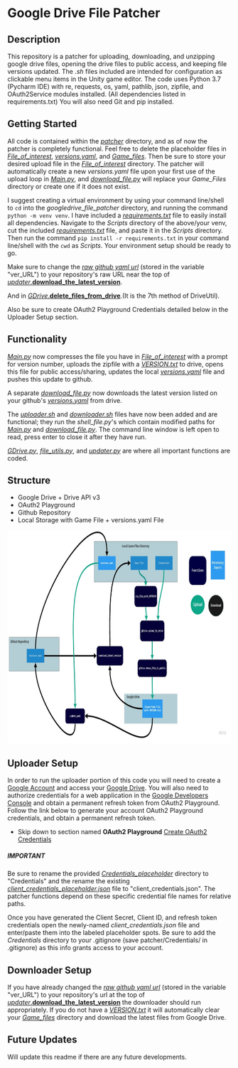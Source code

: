 # Google Drive File Patcher

## Description
This repository is a patcher for uploading, downloading, and unzipping google drive files, opening the drive files to public access, 
and keeping file versions updated. The *.sh* files included are intended for configuration as clickable menu items in the Unity game editor. The code uses Python 3.7 (Pycharm IDE) with re, requests, os, yaml, pathlib, json, zipfile, and OAuth2Service modules installed.
(All dependencies listed in requirements.txt) You will also need Git and pip installed.

## Getting Started
All code is contained within the [*patcher*](patcher) directory, and as of now the patcher is completely functional. Feel free to delete the placeholder files in [*File_of_interest*](patcher/File_of_interest),
[*versions.yaml*](patcher/version_history/versions.yaml), and [*Game_files*](patcher/Game_Files). Then be sure to store your desired upload file in the [*File_of_interest*](patcher/File_of_interest) directory.
The patcher will automatically create a new *versions.yaml* file upon your first use of the upload loop in [*Main.py*](patcher/main.py), and [*download_file.py*](patcher/download_file.py) will replace your *Game_Files* directory
or create one if it does not exist.
 
 


I suggest creating a virtual environment by using your command line/shell to `cd` into the *googledrive_file_patcher* directory, and running the command `python -m venv venv`. 
I have included a [*requirements.txt*](requirements.txt) file to easily install all dependencies. Navigate to the *Scripts* directory of the above/your venv, cut the included [*requirements.txt*](requirements.txt) file, 
and paste it in the *Scripts* directory. Then run the command `pip install -r requirements.txt` in your command line/shell with the `cwd` as *Scripts*.
Your environment setup should be ready to go.


Make sure to change the [*raw github yaml url*](patcher/version_history/versions.yaml) (stored in the variable "ver_URL") to your repository's raw URL near the top of [*updater*.**download_the_latest_version**](patcher/updater.py).

And in [*GDrive*.**delete_files_from_drive**](patcher/GDrive.py).(It is the 7th method of DriveUtil). 

Also be sure to create OAuth2 Playground Credentials detailed below in the Uploader Setup section.

## Functionality
[*Main.py*](patcher/main.py) now compresses the file you have in [*File_of_interest*](patcher/File_of_interest) with a prompt for version number, uploads the zipfile with a [*VERSION.txt*](patcher/Game_Files/VERSION.txt) to drive,
opens this file for public access/sharing, updates the local [*versions.yaml*](patcher/version_history/versions.yaml) file and pushes this update to github.

A separate [*download_file.py*](patcher/download_file.py) now downloads the latest version listed on your github's [*versions.yaml*](patcher/version_history/versions.yaml) from drive.

The [*uploader.sh*](uploader.sh) and [*downloader.sh*](downloader.sh) files have now been added and are functional; they run the *shell_file.py*'s which contain modified paths for [*Main.py*](patcher/main.py) and [*download_file.py*](patcher/download_file.py).
The command line window is left open to read, press enter to close it after they have run.

[*GDrive.py*](patcher/GDrive.py), [*file_utils.py*](patcher/file_utils.py), and [*updater.py*](patcher/updater.py) are where all important functions are coded.

## Structure
- Google Drive + Drive API v3
- OAuth2 Playground
- Github Repository
- Local Storage with Game File + versions.yaml File

<p align="center">
    <img width="811" height="480" src="Documentation/Patcher_Structure.jpg">
</p>


## Uploader Setup
In order to run the uploader portion of this code you will need to create a [Google Account](https://accounts.google.com/signup/v2/webcreateaccount?hl=en&flowName=GlifWebSignIn&flowEntry=SignUp) and access your [Google Drive](https://drive.google.com/). 
You will also need to authorize credentials for a web application in the [Google Developers Console](https://console.developers.google.com/apis/credentials) and obtain a permanent refresh token from OAuth2 Playground. 
Follow the link below to generate your account OAuth2 Playground credentials, and obtain a permanent refresh token.

- Skip down to section named **OAuth2 Playground** [Create OAuth2 Credentials](https://developers.google.com/adwords/api/docs/guides/authentication)

##### **IMPORTANT**
Be sure to rename the provided [*Credentials_placeholder*](patcher/Credentials_placeholder) directory to "Credentials" and the rename the existing [*client_credentials_placeholder.json*](patcher/Credentials_placeholder/client_credentials_placeholder.json) file to "client_credentials.json".
The patcher functions depend on these specific credential file names for relative paths.

Once you have generated the Client Secret, Client ID, and refresh token credentials open the newly-named *client_credentials.json* file and enter/paste them into the labeled placeholder spots. 
Be sure to add the *Credentials* directory to your .gitignore (save patcher/Credentials/ in .gitignore) as this info grants access to your account.





## Downloader Setup
If you have already changed the [*raw github yaml url*](patcher/version_history/versions.yaml) (stored in the variable "ver_URL") to your repository's url at the top of [*updater*.**download_the_latest_version**](patcher/updater.py) 
the downloader should run appropriately. If you do not have a [*VERSION.txt*](patcher/Game_Files/VERSION.txt) it will automatically clear 
your [*Game_files*](patcher/Game_Files) directory and download the latest files from Google Drive.

## Future Updates
Will update this readme if there are any future developments.
